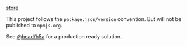 [store](https://github.com/marcuswestin/store.js)

This project follows the `package.json/version` convention. But will not be published to `npmjs.org`.

See [@head/h5a](https://github.com/head-js/h5a) for a production ready solution.
